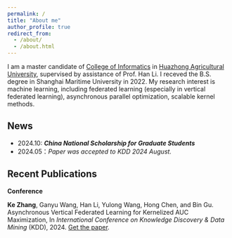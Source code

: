 ```yaml
---
permalink: /
title: "About me"
author_profile: true
redirect_from: 
  - /about/
  - /about.html
---
```


I am a master candidate of [College of Informatics](https://coi.hzau.edu.cn/) in [Huazhong Agricultural University](https://www.hzau.edu.cn/), supervised by assistance of Prof. Han Li. I receved the B.S. degree in Shanghai Maritime University in 2022. My research interest is machine learning, including federated learning (especially in vertical federated learning), asynchronous parallel optimization, scalable kernel methods.

**News**
---
- 2024.10: ***China National Scholarship for Graduate Students***
- 2024.05：*Paper was accepted to KDD 2024 August.*

**Recent Publications**
---

**Conference**

**Ke Zhang**, Ganyu Wang, Han Li, Yulong Wang, Hong Chen, and Bin Gu. Asynchronous Vertical Federated Learning for Kernelized AUC Maximization, In *International Conference on Knowledge Discovery & Data Mining* (KDD), 2024. [Get the paper](https://dl.acm.org/doi/abs/10.1145/3637528.3671930).
